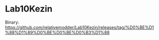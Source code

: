 # Lab10Kezin

Binary: https://github.com/relativemodder/Lab10Kezin/releases/tag/%D0%BE%D1%88%D1%89%D0%BE%D0%BE%D0%B3%D1%88
